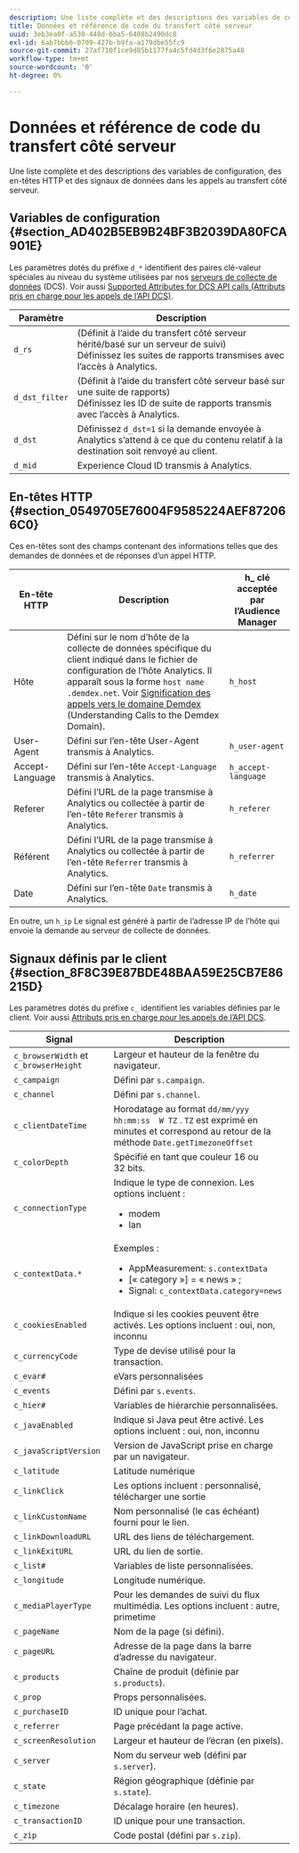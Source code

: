 ```yaml
---
description: Une liste complète et des descriptions des variables de configuration, des en-têtes HTTP et des signaux de données dans les appels au transfert côté serveur.
title: Données et référence de code du transfert côté serveur
uuid: 3eb3ea0f-a530-448d-bba5-6408b2490dc8
exl-id: 6ab7bbb6-0709-427b-b9fa-a179dbe55fc9
source-git-commit: 27af710f1ce9d85b1177fa4c5fd4d3f6e2875a48
workflow-type: tm+mt
source-wordcount: '0'
ht-degree: 0%

---
```


# Données et référence de code du transfert côté serveur

Une liste complète et des descriptions des variables de configuration, des en-têtes HTTP et des signaux de données dans les appels au transfert côté serveur.

## Variables de configuration {#section_AD402B5EB9B24BF3B2039DA80FCA901E}

Les paramètres dotés du préfixe `d_*` identifient des paires clé-valeur spéciales au niveau du système utilisées par nos [serveurs de collecte de données](https://experienceleague.adobe.com/docs/audience-manager/user-guide/reference/system-components/components-data-collection.html?lang=fr) (DCS). Voir aussi [Supported Attributes for DCS API calls (Attributs pris en charge pour les appels de l’API DCS)](https://experienceleague.adobe.com/docs/audience-manager/user-guide/api-and-sdk-code/dcs/dcs-api-reference/dcs-keys.html?lang=fr).

| Paramètre | Description |
|--- |--- |
| `d_rs` | (Définit à l’aide du transfert côté serveur hérité/basé sur un serveur de suivi) <br>Définissez les suites de rapports transmises avec l’accès à Analytics. |
| `d_dst_filter` | (Définit à l’aide du transfert côté serveur basé sur une suite de rapports) <br>Définissez les ID de suite de rapports transmis avec l’accès à Analytics. |
| `d_dst` | Définissez `d_dst=1` si la demande envoyée à Analytics s’attend à ce que du contenu relatif à la destination soit renvoyé au client.<br> |
| `d_mid` | Experience Cloud ID transmis à Analytics. |

## En-têtes HTTP {#section_0549705E76004F9585224AEF872066C0}

Ces en-têtes sont des champs contenant des informations telles que des demandes de données et de réponses d’un appel HTTP.

| En-tête HTTP | Description | h_ clé acceptée par l’Audience Manager |
| --- | --- | --- |
| Hôte | Défini sur le nom d’hôte de la collecte de données spécifique du client indiqué dans le fichier de configuration de l’hôte Analytics. Il apparaît sous la forme `host name .demdex.net`. Voir [Signification des appels vers le domaine Demdex](https://experienceleague.adobe.com/docs/audience-manager/user-guide/reference/demdex-calls.html?lang=fr) (Understanding Calls to the Demdex Domain). | `h_host` |
| User-Agent | Défini sur l’en-tête User-Agent transmis à Analytics. | `h_user-agent` |
| Accept-Language | Défini sur l’en-tête `Accept-Language` transmis à Analytics. | `h_accept-language` |
| Referer | Défini l’URL de la page transmise à Analytics ou collectée à partir de l’en-tête `Referer` transmis à Analytics. | `h_referer` |
| Référent | Défini l’URL de la page transmise à Analytics ou collectée à partir de l’en-tête `Referrer` transmis à Analytics. | `h_referrer` |
| Date | Défini sur l’en-tête `Date` transmis à Analytics. | `h_date` |

En outre, un `h_ip` Le signal est généré à partir de l’adresse IP de l’hôte qui envoie la demande au serveur de collecte de données.

## Signaux définis par le client {#section_8F8C39E87BDE48BAA59E25CB7E86215D}

Les paramètres dotés du préfixe `c_` identifient les variables définies par le client. Voir aussi [Attributs pris en charge pour les appels de l’API DCS](https://experienceleague.adobe.com/docs/audience-manager/user-guide/api-and-sdk-code/dcs/dcs-api-reference/dcs-keys.html).

| Signal | Description |
| --- |--- |
| `c_browserWidth`  et `c_browserHeight` | Largeur et hauteur de la fenêtre du navigateur. |
| `c_campaign` | Défini par `s.campaign`. |
| `c_channel` | Défini par `s.channel`. |
| `c_clientDateTime` | Horodatage au format `dd/mm/yyy hh:mm:ss  W TZ` . `TZ` est exprimé en minutes et correspond au retour de la méthode `Date.getTimezoneOffset` |
| `c_colorDepth` | Spécifié en tant que couleur 16 ou 32 bits. |
| `c_connectionType` | Indique le type de connexion. Les options incluent :<ul><li>modem</li><li>lan</li></ul> |
| `c_contextData.*` | Exemples :<ul><li>AppMeasurement: `s.contextData`</li><li>[« category »] = « news » ;</li><li>Signal: `c_contextData.category=news`</li></ul> |
| `c_cookiesEnabled` | Indique si les cookies peuvent être activés. Les options incluent : oui, non, inconnu |
| `c_currencyCode` | Type de devise utilisé pour la transaction. |
| `c_evar#` | eVars personnalisées |
| `c_events` | Défini par `s.events`. |
| `c_hier#` | Variables de hiérarchie personnalisées. |
| `c_javaEnabled` | Indique si Java peut être activé. Les options incluent : oui, non, inconnu |
| `c_javaScriptVersion` | Version de JavaScript prise en charge par un navigateur. |
| `c_latitude` | Latitude numérique |
| `c_linkClick` | Les options incluent : personnalisé, télécharger une sortie |
| `c_linkCustomName` | Nom personnalisé (le cas échéant) fourni pour le lien. |
| `c_linkDownloadURL` | URL des liens de téléchargement. |
| `c_linkExitURL` | URL du lien de sortie. |
| `c_list#` | Variables de liste personnalisées. |
| `c_longitude` | Longitude numérique. |
| `c_mediaPlayerType` | Pour les demandes de suivi du flux multimédia. Les options incluent : autre, primetime |
| `c_pageName` | Nom de la page (si défini). |
| `c_pageURL` | Adresse de la page dans la barre d’adresse du navigateur. |
| `c_products` | Chaîne de produit (définie par `s.products`). |
| `c_prop` | Props personnalisées. |
| `c_purchaseID` | ID unique pour l’achat. |
| `c_referrer` | Page précédant la page active. |
| `c_screenResolution` | Largeur et hauteur de l’écran (en pixels). |
| `c_server` | Nom du serveur web (défini par `s.server`). |
| `c_state` | Région géographique (définie par `s.state`). |
| `c_timezone` | Décalage horaire (en heures). |
| `c_transactionID` | ID unique pour une transaction. |
| `c_zip` | Code postal (défini par `s.zip`). |
